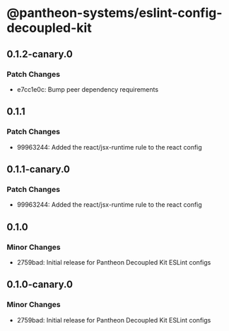 # @pantheon-systems/eslint-config-decoupled-kit

## 0.1.2-canary.0

### Patch Changes

- e7cc1e0c: Bump peer dependency requirements

## 0.1.1

### Patch Changes

- 99963244: Added the react/jsx-runtime rule to the react config

## 0.1.1-canary.0

### Patch Changes

- 99963244: Added the react/jsx-runtime rule to the react config

## 0.1.0

### Minor Changes

- 2759bad: Initial release for Pantheon Decoupled Kit ESLint configs

## 0.1.0-canary.0

### Minor Changes

- 2759bad: Initial release for Pantheon Decoupled Kit ESLint configs
